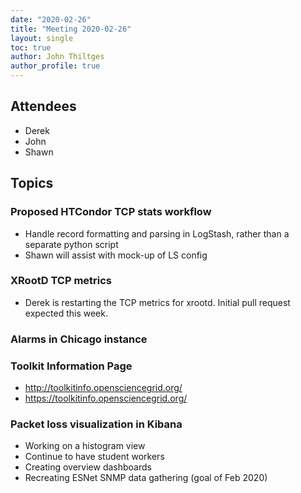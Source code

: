 ```yaml
---
date: "2020-02-26"
title: "Meeting 2020-02-26"
layout: single
toc: true
author: John Thiltges
author_profile: true
---
```


Attendees
---------
- Derek
- John
- Shawn

Topics
------

### Proposed HTCondor TCP stats workflow

- Handle record formatting and parsing in LogStash, rather than a separate python script
- Shawn will assist with mock-up of LS config

### XRootD TCP metrics

- Derek is restarting the TCP metrics for xrootd.  Initial pull request expected this week.

### Alarms in Chicago instance

### Toolkit Information Page

- http://toolkitinfo.opensciencegrid.org/
- https://toolkitinfo.opensciencegrid.org/

### Packet loss visualization in Kibana

- Working on a histogram view
- Continue to have student workers
- Creating overview dashboards
- Recreating ESNet SNMP data gathering (goal of Feb 2020)
